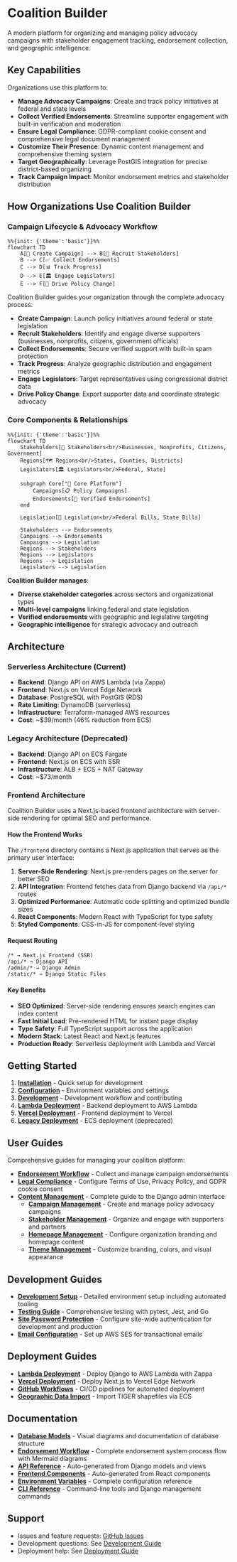 # Coalition Builder

A modern platform for organizing and managing policy advocacy campaigns with stakeholder engagement tracking, endorsement collection, and geographic intelligence.

## Key Capabilities

Organizations use this platform to:

- **Manage Advocacy Campaigns**: Create and track policy initiatives at federal and state levels
- **Collect Verified Endorsements**: Streamline supporter engagement with built-in verification and moderation
- **Ensure Legal Compliance**: GDPR-compliant cookie consent and comprehensive legal document management
- **Customize Their Presence**: Dynamic content management and comprehensive theming system
- **Target Geographically**: Leverage PostGIS integration for precise district-based organizing
- **Track Campaign Impact**: Monitor endorsement metrics and stakeholder distribution

## How Organizations Use Coalition Builder

### Campaign Lifecycle & Advocacy Workflow

```mermaid
%%{init: {'theme':'basic'}}%%
flowchart TD
    A[🎯 Create Campaign] --> B[👥 Recruit Stakeholders]
    B --> C[✅ Collect Endorsements]
    C --> D[📊 Track Progress]
    D --> E[🏛️ Engage Legislators]
    E --> F[📢 Drive Policy Change]
```

Coalition Builder guides your organization through the complete advocacy process:

- **Create Campaign**: Launch policy initiatives around federal or state legislation
- **Recruit Stakeholders**: Identify and engage diverse supporters (businesses, nonprofits, citizens, government officials)
- **Collect Endorsements**: Secure verified support with built-in spam protection
- **Track Progress**: Analyze geographic distribution and engagement metrics
- **Engage Legislators**: Target representatives using congressional district data
- **Drive Policy Change**: Export supporter data and coordinate strategic advocacy

### Core Components & Relationships

```mermaid
%%{init: {'theme':'basic'}}%%
flowchart TD
    Stakeholders[👥 Stakeholders<br/>Businesses, Nonprofits, Citizens, Government]
    Regions[🗺️ Regions<br/>States, Counties, Districts]
    Legislators[🏛️ Legislators<br/>Federal, State]

    subgraph Core["🎯 Core Platform"]
        Campaigns[📋 Policy Campaigns]
        Endorsements[📝 Verified Endorsements]
    end

    Legislation[📜 Legislation<br/>Federal Bills, State Bills]

    Stakeholders --> Endorsements
    Campaigns --> Endorsements
    Campaigns --> Legislation
    Regions --> Stakeholders
    Regions --> Legislators
    Regions --> Legislation
    Legislators --> Legislation
```

**Coalition Builder manages**:

- **Diverse stakeholder categories** across sectors and organizational types
- **Multi-level campaigns** linking federal and state legislation
- **Verified endorsements** with geographic and legislative targeting
- **Geographic intelligence** for strategic advocacy and outreach

## Architecture

### Serverless Architecture (Current)

- **Backend**: Django API on AWS Lambda (via Zappa)
- **Frontend**: Next.js on Vercel Edge Network
- **Database**: PostgreSQL with PostGIS (RDS)
- **Rate Limiting**: DynamoDB (serverless)
- **Infrastructure**: Terraform-managed AWS resources
- **Cost**: ~$39/month (46% reduction from ECS)

### Legacy Architecture (Deprecated)

- **Backend**: Django API on ECS Fargate
- **Frontend**: Next.js on ECS with SSR
- **Infrastructure**: ALB + ECS + NAT Gateway
- **Cost**: ~$73/month

### Frontend Architecture

Coalition Builder uses a Next.js-based frontend architecture with server-side rendering for optimal SEO and performance.

#### How the Frontend Works

The `/frontend` directory contains a Next.js application that serves as the primary user interface:

1. **Server-Side Rendering**: Next.js pre-renders pages on the server for better SEO
2. **API Integration**: Frontend fetches data from Django backend via `/api/*` routes
3. **Optimized Performance**: Automatic code splitting and optimized bundle sizes
4. **React Components**: Modern React with TypeScript for type safety
5. **Styled Components**: CSS-in-JS for component-level styling

#### Request Routing

```
/* → Next.js Frontend (SSR)
/api/* → Django API
/admin/* → Django Admin
/static/* → Django Static Files
```

#### Key Benefits

- **SEO Optimized**: Server-side rendering ensures search engines can index content
- **Fast Initial Load**: Pre-rendered HTML for instant page display
- **Type Safety**: Full TypeScript support across the application
- **Modern Stack**: Latest React and Next.js features
- **Production Ready**: Serverless deployment with Lambda and Vercel

## Getting Started

1. **[Installation](installation.md)** - Quick setup for development
2. **[Configuration](configuration.md)** - Environment variables and settings
3. **[Development](development.md)** - Development workflow and contributing
4. **[Lambda Deployment](LAMBDA_DEPLOYMENT.md)** - Backend deployment to AWS Lambda
5. **[Vercel Deployment](VERCEL_DEPLOYMENT.md)** - Frontend deployment to Vercel
6. **[Legacy Deployment](deployment.md)** - ECS deployment (deprecated)

## User Guides

Comprehensive guides for managing your coalition platform:

- **[Endorsement Workflow](user-guides/endorsement-workflow.md)** - Collect and manage campaign endorsements
- **[Legal Compliance](user-guides/legal-compliance.md)** - Configure Terms of Use, Privacy Policy, and GDPR cookie consent
- **[Content Management](user-guides/content-management.md)** - Complete guide to the Django admin interface
  - **[Campaign Management](user-guides/campaign-management.md)** - Create and manage policy advocacy campaigns
  - **[Stakeholder Management](user-guides/stakeholder-management.md)** - Organize and engage with supporters and partners
  - **[Homepage Management](user-guides/homepage-management.md)** - Configure organization branding and homepage content
  - **[Theme Management](user-guides/theme-management.md)** - Customize branding, colors, and visual appearance

## Development Guides

- **[Development Setup](development/setup.md)** - Detailed environment setup including automated tooling
- **[Testing Guide](development/testing.md)** - Comprehensive testing with pytest, Jest, and Go
- **[Site Password Protection](development/automated-protection.md)** - Configure site-wide authentication for development and production
- **[Email Configuration](email-configuration.md)** - Set up AWS SES for transactional emails

## Deployment Guides

- **[Lambda Deployment](LAMBDA_DEPLOYMENT.md)** - Deploy Django to AWS Lambda with Zappa
- **[Vercel Deployment](VERCEL_DEPLOYMENT.md)** - Deploy Next.js to Vercel Edge Network
- **[GitHub Workflows](deployment/workflows.md)** - CI/CD pipelines for automated deployment
- **[Geographic Data Import](deployment/geodata-import.md)** - Import TIGER shapefiles via ECS

## Documentation

- **[Database Models](architecture/models.md)** - Visual diagrams and documentation of database structure
- **[Endorsement Workflow](user-guides/endorsement-workflow.md)** - Complete endorsement system process flow with Mermaid diagrams
- **[API Reference](https://lhadjchikh.github.io/coalition-builder/api/)** - Auto-generated from Django models and views
- **[Frontend Components](https://lhadjchikh.github.io/coalition-builder/frontend-api/)** - Auto-generated from React components
- **[Environment Variables](reference/environment.md)** - Complete configuration reference
- **[CLI Reference](reference/cli.md)** - Command-line tools and Django management commands

## Support

- Issues and feature requests: [GitHub Issues](https://github.com/lhadjchikh/coalition-builder/issues)
- Development questions: See [Development Guide](development.md)
- Deployment help: See [Deployment Guide](deployment.md)
